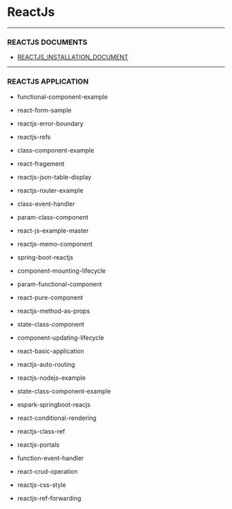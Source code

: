 # ReactJs

--- 

### REACTJS DOCUMENTS

* [REACTJS_INSTALLATION_DOCUMENT](https://github.com/adarshkumarsingh83/reactjs/blob/master/DOCUMENT/REACTJS_INSTALLATION_README.md)


---

### REACTJS APPLICATION 

* functional-component-example	

* react-form-sample		

* reactjs-error-boundary		

* reactjs-refs

* class-component-example

* react-fragement			

* reactjs-json-table-display	

* reactjs-router-example

* class-event-handler		

* param-class-component		

* react-js-example-master		

* reactjs-memo-component		

* spring-boot-reactjs

* component-mounting-lifecycle	

* param-functional-component	

* react-pure-component		

* reactjs-method-as-props		

* state-class-component

* component-updating-lifecycle	

* react-basic-application		

* reactjs-auto-routing		

* reactjs-nodejs-example		

* state-class-component-example

* espark-springboot-reacjs	

* react-conditional-rendering	

* reactjs-class-ref		

* reactjs-portals

* function-event-handler		

* react-crud-operation		

* reactjs-css-style		

* reactjs-ref-forwarding
